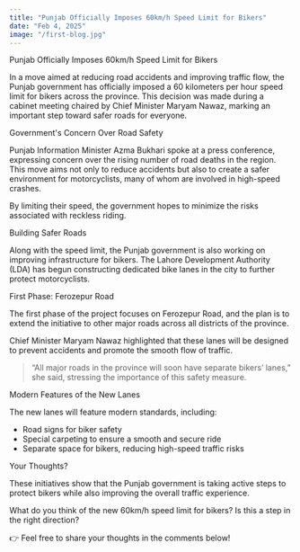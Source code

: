 ```yaml
---
title: "Punjab Officially Imposes 60km/h Speed Limit for Bikers"
date: "Feb 4, 2025"
image: "/first-blog.jpg"
---
```


Punjab Officially Imposes 60km/h Speed Limit for Bikers  

In a move aimed at reducing road accidents and improving traffic flow, the Punjab government has officially imposed a 60 kilometers per hour speed limit for bikers across the province. This decision was made during a cabinet meeting chaired by Chief Minister Maryam Nawaz, marking an important step toward safer roads for everyone.  

Government's Concern Over Road Safety  

Punjab Information Minister Azma Bukhari spoke at a press conference, expressing concern over the rising number of road deaths in the region. This move aims not only to reduce accidents but also to create a safer environment for motorcyclists, many of whom are involved in high-speed crashes.  

By limiting their speed, the government hopes to minimize the risks associated with reckless riding.  

Building Safer Roads  

Along with the speed limit, the Punjab government is also working on improving infrastructure for bikers. The Lahore Development Authority (LDA) has begun constructing dedicated bike lanes in the city to further protect motorcyclists.  

First Phase: Ferozepur Road

The first phase of the project focuses on Ferozepur Road, and the plan is to extend the initiative to other major roads across all districts of the province.  

Chief Minister Maryam Nawaz highlighted that these lanes will be designed to prevent accidents and promote the smooth flow of traffic.  

> “All major roads in the province will soon have separate bikers’ lanes,” she said, stressing the importance of this safety measure.  

Modern Features of the New Lanes  

The new lanes will feature modern standards, including:  

- Road signs for biker safety  
- Special carpeting to ensure a smooth and secure ride  
- Separate space for bikers, reducing high-speed traffic risks  

Your Thoughts?  

These initiatives show that the Punjab government is taking active steps to protect bikers while also improving the overall traffic experience.  

What do you think of the new 60km/h speed limit for bikers? Is this a step in the right direction?  

👉 Feel free to share your thoughts in the comments below!
